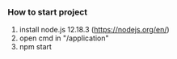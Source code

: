 ### How to start project
1. install node.js 12.18.3 (https://nodejs.org/en/)
2. open cmd in "/application"
3. npm start

